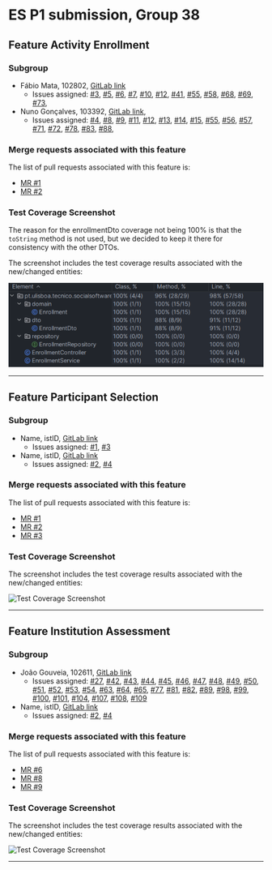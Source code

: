 # ES P1 submission, Group 38

## Feature Activity Enrollment

### Subgroup
- Fábio Mata, 102802, [GitLab link](https://gitlab.rnl.tecnico.ulisboa.pt/ist1102802)
    + Issues assigned: [#3](https://gitlab.rnl.tecnico.ulisboa.pt/es/es24-38/-/issues/3),
      [#5](https://gitlab.rnl.tecnico.ulisboa.pt/es/es24-38/-/issues/5),
      [#6](https://gitlab.rnl.tecnico.ulisboa.pt/es/es24-38/-/issues/6),
      [#7](https://gitlab.rnl.tecnico.ulisboa.pt/es/es24-38/-/issues/7),
      [#10](https://gitlab.rnl.tecnico.ulisboa.pt/es/es24-38/-/issues/10),
      [#12](https://gitlab.rnl.tecnico.ulisboa.pt/es/es24-38/-/issues/12),
      [#41](https://gitlab.rnl.tecnico.ulisboa.pt/es/es24-38/-/issues/41),
      [#55](https://gitlab.rnl.tecnico.ulisboa.pt/es/es24-38/-/issues/55),
      [#58](https://gitlab.rnl.tecnico.ulisboa.pt/es/es24-38/-/issues/58),
      [#68](https://gitlab.rnl.tecnico.ulisboa.pt/es/es24-38/-/issues/68),
      [#69](https://gitlab.rnl.tecnico.ulisboa.pt/es/es24-38/-/issues/69),
      [#73](https://gitlab.rnl.tecnico.ulisboa.pt/es/es24-38/-/issues/73),
- Nuno Gonçalves, 103392, [GitLab link](https://gitlab.rnl.tecnico.ulisboa.pt/ist1103392),
    + Issues assigned: [#4](https://gitlab.rnl.tecnico.ulisboa.pt/es/es24-38/-/issues/4),
      [#8](https://gitlab.rnl.tecnico.ulisboa.pt/es/es24-38/-/issues/8),
      [#9](https://gitlab.rnl.tecnico.ulisboa.pt/es/es24-38/-/issues/9),
      [#11](https://gitlab.rnl.tecnico.ulisboa.pt/es/es24-38/-/issues/11),
      [#12](https://gitlab.rnl.tecnico.ulisboa.pt/es/es24-38/-/issues/12),
      [#13](https://gitlab.rnl.tecnico.ulisboa.pt/es/es24-38/-/issues/13),
      [#14](https://gitlab.rnl.tecnico.ulisboa.pt/es/es24-38/-/issues/14),
      [#15](https://gitlab.rnl.tecnico.ulisboa.pt/es/es24-38/-/issues/15),
      [#55](https://gitlab.rnl.tecnico.ulisboa.pt/es/es24-38/-/issues/55),
      [#56](https://gitlab.rnl.tecnico.ulisboa.pt/es/es24-38/-/issues/56),
      [#57](https://gitlab.rnl.tecnico.ulisboa.pt/es/es24-38/-/issues/57),
      [#71](https://gitlab.rnl.tecnico.ulisboa.pt/es/es24-38/-/issues/71),
      [#72](https://gitlab.rnl.tecnico.ulisboa.pt/es/es24-38/-/issues/72),
      [#78](https://gitlab.rnl.tecnico.ulisboa.pt/es/es24-38/-/issues/78),
      [#83](https://gitlab.rnl.tecnico.ulisboa.pt/es/es24-38/-/issues/83),
      [#88](https://gitlab.rnl.tecnico.ulisboa.pt/es/es24-38/-/issues/88),

### Merge requests associated with this feature

The list of pull requests associated with this feature is:

- [MR #1](https://gitlab.rnl.tecnico.ulisboa.pt/es/es24-38/-/merge_requests/1)
- [MR #2](https://gitlab.rnl.tecnico.ulisboa.pt/es/es24-38/-/merge_requests/3)


### Test Coverage Screenshot

The reason for the enrollmentDto coverage not being 100% is that the `toString` method is not used,
but we decided to keep it there for consistency with the other DTOs.

The screenshot includes the test coverage results associated with the new/changed entities:

![Test Coverage Screenshot](./coverage-enrollment.png)

---

## Feature Participant Selection

### Subgroup
- Name, istID, [GitLab link](https://gitlab.rnl.tecnico.ulisboa.pt/istXXXXXX)
    + Issues assigned: [#1](https://gitlab.rnl.tecnico.ulisboa.pt/es), [#3](https://gitlab.rnl.tecnico.ulisboa.pt/es)
- Name, istID, [GitLab link](https://gitlab.rnl.tecnico.ulisboa.pt/istXXXXXX)
    + Issues assigned: [#2](https://github.com), [#4](https://github.com)

### Merge requests associated with this feature

The list of pull requests associated with this feature is:

- [MR #1](https://gitlab.rnl.tecnico.ulisboa.pt/es)
- [MR #2](https://gitlab.rnl.tecnico.ulisboa.pt/es)
- [MR #3](https://gitlab.rnl.tecnico.ulisboa.pt/es)


### Test Coverage Screenshot

The screenshot includes the test coverage results associated with the new/changed entities:

![Test Coverage Screenshot](https://gitlab.rnl.tecnico.ulisboa.pt/es/templates/-/raw/main/2023/sprints/coverage-example.png?ref_type=heads)

---

## Feature Institution Assessment

### Subgroup
- João Gouveia, 102611, [GitLab link](https://gitlab.rnl.tecnico.ulisboa.pt/ist1102611)
    + Issues assigned: [#27](https://gitlab.rnl.tecnico.ulisboa.pt/es/es24-38/-/issues/27), [#42](https://gitlab.rnl.tecnico.ulisboa.pt/es/es24-38/-/issues/42), [#43](https://gitlab.rnl.tecnico.ulisboa.pt/es/es24-38/-/issues/43), [#44](https://gitlab.rnl.tecnico.ulisboa.pt/es/es24-38/-/issues/44), [#45](https://gitlab.rnl.tecnico.ulisboa.pt/es/es24-38/-/issues/45), [#46](https://gitlab.rnl.tecnico.ulisboa.pt/es/es24-38/-/issues/46), [#47](https://gitlab.rnl.tecnico.ulisboa.pt/es/es24-38/-/issues/47), [#48](https://gitlab.rnl.tecnico.ulisboa.pt/es/es24-38/-/issues/48), [#49](https://gitlab.rnl.tecnico.ulisboa.pt/es/es24-38/-/issues/49), [#50](https://gitlab.rnl.tecnico.ulisboa.pt/es/es24-38/-/issues/50), [#51](https://gitlab.rnl.tecnico.ulisboa.pt/es/es24-38/-/issues/51), [#52](https://gitlab.rnl.tecnico.ulisboa.pt/es/es24-38/-/issues/52), [#53](https://gitlab.rnl.tecnico.ulisboa.pt/es/es24-38/-/issues/53), [#54](https://gitlab.rnl.tecnico.ulisboa.pt/es/es24-38/-/issues/54), [#63](https://gitlab.rnl.tecnico.ulisboa.pt/es/es24-38/-/issues/63), [#64](https://gitlab.rnl.tecnico.ulisboa.pt/es/es24-38/-/issues/64), [#65](https://gitlab.rnl.tecnico.ulisboa.pt/es/es24-38/-/issues/65), [#77](https://gitlab.rnl.tecnico.ulisboa.pt/es/es24-38/-/issues/77), [#81](https://gitlab.rnl.tecnico.ulisboa.pt/es/es24-38/-/issues/81), [#82](https://gitlab.rnl.tecnico.ulisboa.pt/es/es24-38/-/issues/82), [#89](https://gitlab.rnl.tecnico.ulisboa.pt/es/es24-38/-/issues/89), [#98](https://gitlab.rnl.tecnico.ulisboa.pt/es/es24-38/-/issues/98), [#99](https://gitlab.rnl.tecnico.ulisboa.pt/es/es24-38/-/issues/99), [#100](https://gitlab.rnl.tecnico.ulisboa.pt/es/es24-38/-/issues/100), [#101](https://gitlab.rnl.tecnico.ulisboa.pt/es/es24-38/-/issues/101), [#104](https://gitlab.rnl.tecnico.ulisboa.pt/es/es24-38/-/issues/104), [#107](https://gitlab.rnl.tecnico.ulisboa.pt/es/es24-38/-/issues/107), [#108](https://gitlab.rnl.tecnico.ulisboa.pt/es/es24-38/-/issues/108), [#109](https://gitlab.rnl.tecnico.ulisboa.pt/es/es24-38/-/issues/109)
- Name, istID, [GitLab link](https://gitlab.rnl.tecnico.ulisboa.pt/istXXXXXX)
    + Issues assigned: [#2](https://github.com), [#4](https://github.com)

### Merge requests associated with this feature

The list of pull requests associated with this feature is:

- [MR #6](https://gitlab.rnl.tecnico.ulisboa.pt/es/es24-38/-/merge_requests/6)
- [MR #8](https://gitlab.rnl.tecnico.ulisboa.pt/es/es24-38/-/merge_requests/8)
- [MR #9](https://gitlab.rnl.tecnico.ulisboa.pt/es/es24-38/-/merge_requests/8)


### Test Coverage Screenshot

The screenshot includes the test coverage results associated with the new/changed entities:

![Test Coverage Screenshot](https://gitlab.rnl.tecnico.ulisboa.pt/es/templates/-/raw/main/2023/sprints/coverage-example.png?ref_type=heads)

---